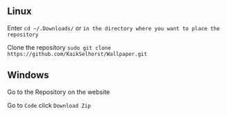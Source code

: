 


## Linux

Enter
`cd ~/.Downloads/` or `in the directory where you want to place the repository`<br>

Clone the repository
`sudo git clone https://github.com/KaikSelhorst/Wallpaper.git`<br>
## Windows 

Go to the Repository on the website

Go to `Code` click `Download Zip`
